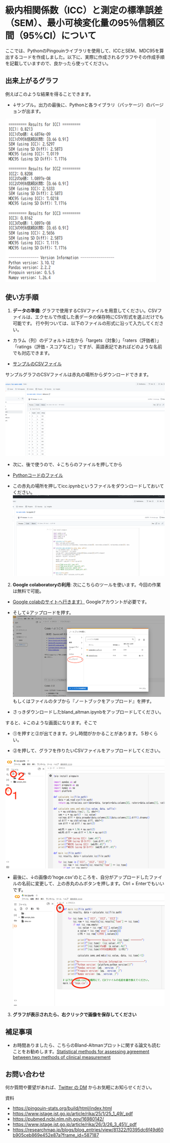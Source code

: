 # 級内相関係数（ICC）と測定の標準誤差（SEM）、最小可検変化量の95％信頼区間（95%CI）について

ここでは、PythonのPingouinライブラリを使用して、ICCとSEM、MDC95を算出するコードを作成しました。以下に、実際に作成されるグラフやその作成手順を記載していますので、良かったら使ってください。

## 出来上がるグラフ

例えばこのような結果を得ることできます。

- ↓サンプル。出力の最後に、Pythonと各ライブラリ（パッケージ）のバージョンが出ます。

![サンプル](https://github.com/PT-Araisan/icc-sem-mdc/blob/main/assets/demo1.png)

## 使い方手順

1. **データの準備**: グラフで使用するCSVファイルを用意してください。CSVファイルは、エクセルで作成した表データの保存時にCSV形式を選ぶだけでも可能です。
行や列ついては、以下のファイルの形式に沿って入力してください。
- カラム（列）のデフォルトは左から「targets（対象）」「raters（評価者）」「ratings（評価・スコアなど）」ですが、英語表記であればどのような名前でも対応できます。

- [サンプルのCSVファイル](https://github.com/PT-Araisan/icc-sem-mdc/blob/main/detaset/deta.csv)

サンプルグラフのCSVファイルは赤丸の場所からダウンロードできます。

![画像１](https://github.com/PT-Araisan/icc-sem-mdc/blob/main/assets/demo2.png)


- 次に、後で使うので、↓こちらのファイルを押してから
- [Pythonコードのファイル](https://github.com/PT-Araisan/icc-sem-mdc/blob/main/icc.ipynb)

- この赤丸の場所を押してicc.ipynbというファイルをダウンロードしておいてください。
![画像３](https://github.com/PT-Araisan/icc-sem-mdc/blob/main/assets/demo3.png)

2. **Google colaboratoryの利用**: 次にこちらのツールを使います。今回の作業は無料で可能。

- [Google colabのサイトへ行きます）](https://colab.research.google.com/?hl=ja)
Googleアカウントが必要です。

- そして↓アップロードを押す。
![画像４](https://github.com/PT-Araisan/scd-mltbs-graph/blob/main/assets/demo2.png)
もしくはファイルのタブから『ノートブックをアップロード』を押す。

- さっきダウンロードしたbland_altman.ipynbをアップロードしてください。

すると、↓このような画面になります。そこで

- ⓵を押すと⓶が出てきます。少し時間がかかることがあります。５秒くらい。

- ⓶を押して、グラフを作りたいCSVファイルをアップロードしてください。

![画像４](https://github.com/PT-Araisan/icc-sem-mdc/blob/main/assets/demo4.png)


- 最後に、↓の画像の'hoge.csv'のところを、自分がアップロードしたファイルの名前に変更して、上の赤丸の△ボタンを押します。Ctrl + Enterでもいいです。
![画像５](https://github.com/PT-Araisan/icc-sem-mdc/blob/main/assets/demo5.png)

3. **グラフが表示されたら、右クリックで画像を保存してください**


## 補足事項

- お時間ありましたら、こちらのBland-Altmanプロットに関する論文も読むことをお勧めします。[Statistical methods for assessing agreement between two methods of clinical measurement](https://pubmed.ncbi.nlm.nih.gov/2868172/)

## お問い合わせ

何か質問や要望があれば、[Twitter の DM](https://x.com/Pt96442837Pt) からお気軽にお知らせください。

資料
- https://pingouin-stats.org/build/html/index.html
- https://www.jstage.jst.go.jp/article/rika/25/1/25_1_49/_pdf
- https://pubmed.ncbi.nlm.nih.gov/16980142/
- https://www.jstage.jst.go.jp/article/rika/26/3/26_3_451/_pdf
- https://researchmap.jp/blogs/blog_entries/view/81322/f0395dc6f49d60b905ceb869e452e87a?frame_id=587187
